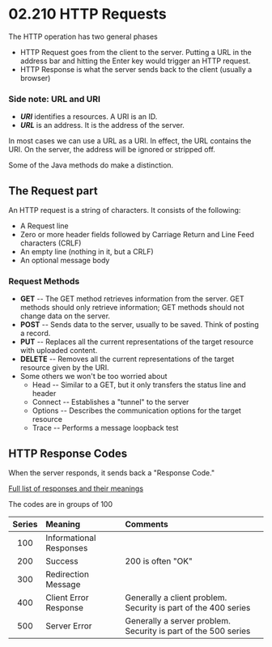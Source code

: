 # 02.210 HTTP Requests

The HTTP operation has two general phases

- HTTP Request goes from the client to the server.  Putting a URL in the address bar and hitting the Enter key would trigger an HTTP request.
- HTTP Response is what the server sends back to the client (usually a browser)

### Side note: URL and URI

- ***URI*** identifies a resources.  A URI is an ID.  
- ***URL*** is an address.  It is the address of the server.

In most cases we can use a URL as a URI.  In effect, the URL contains the URI.  On the server, the address will be ignored or stripped off.

Some of the Java methods do make a distinction.  

## The Request part

An HTTP request is a string of characters.  It consists of the following:

- A Request line
- Zero or more header fields followed by Carriage Return and Line Feed characters (CRLF)
- An empty line (nothing in it, but a CRLF)
- An optional message body

### Request Methods

- **GET** -- The GET method retrieves information from the server.  GET methods should only retrieve information; GET methods should not change data on the server.
- **POST** -- Sends data to the server, usually to be saved.  Think of posting a record.
- **PUT** -- Replaces all the current representations of the target resource with uploaded content.  
- **DELETE** -- Removes all the current representations of the target resource given by the URI.
- Some others we won't be too worried about
  - Head -- Similar to a GET, but it only transfers the status line and header
  - Connect -- Establishes a "tunnel" to the server
  - Options -- Describes the communication options for the target resource
  - Trace -- Performs a message loopback test

## HTTP Response Codes

When the server responds, it sends back a "Response Code."

[Full list of responses and their meanings](https://loadium.com/blog/the-list-of-http-response-status-codes?gad_source=1&gclid=Cj0KCQjwqdqvBhCPARIsANrmZhPlGk49gIIkMITGAMqwHLcg4SJAOkU4QpkcZNsIdJdTlyKDlI7F-psaAqytEALw_wcB)

The codes are in groups of 100

Series|Meaning|Comments
:---:|:---|:---
100|Informational Responses|&nbsp;
200|Success| 200 is often "OK"
300|Redirection Message|&nbsp;
400|Client Error Response|Generally a client problem.  Security is part of the 400 series
500|Server Error|Generally a server problem.  Security is part of the 500 series
